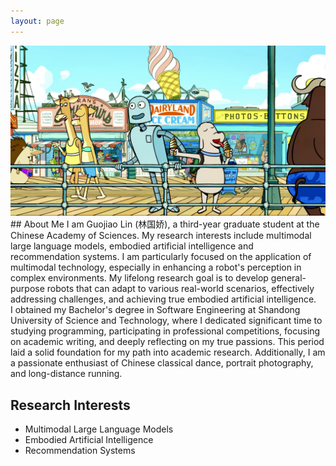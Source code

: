 ```yaml
---
layout: page
---
```

<img src="file/robot_dream.jpg">
## About Me
I am Guojiao Lin (林国娇), a third-year graduate student at the Chinese Academy of Sciences. My research interests include multimodal large language models, embodied artificial intelligence and recommendation systems. I am particularly focused on the application of multimodal technology, especially in enhancing a robot's perception in complex environments. My lifelong research goal is to develop general-purpose robots that can adapt to various real-world scenarios, effectively addressing challenges, and achieving true embodied artificial intelligence.
<br>
I obtained my Bachelor's degree in Software Engineering at Shandong University of Science and Technology, where I dedicated significant time to studying programming, participating in professional competitions, focusing on academic writing, and deeply reflecting on my true passions. This period laid a solid foundation for my path into academic research. Additionally, I am a passionate enthusiast of Chinese classical dance, portrait photography, and long-distance running.

## Research Interests
- Multimodal Large Language Models
- Embodied Artificial Intelligence
- Recommendation Systems
